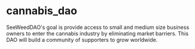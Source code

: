 # cannabis_dao
SeeWeedDAO's goal is provide access to small and medium size business owners to enter the cannabis industry by eliminating market barriers. This DAO will build a community of supporters to grow worldwide.

